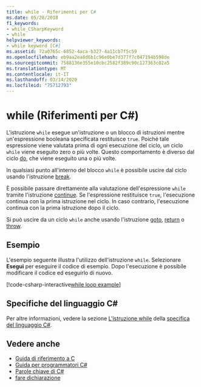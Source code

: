 ```yaml
---
title: while - Riferimenti per C#
ms.date: 05/28/2018
f1_keywords:
- while_CSharpKeyword
- while
helpviewer_keywords:
- while keyword [C#]
ms.assetid: 72a0765c-6852-4aca-b327-4a11cb7f5c59
ms.openlocfilehash: eb9aa2ea8d6b1c96e0be7d377f7c047194b598de
ms.sourcegitcommit: 7588136e355e10cbc2582f389c90c127363c02a5
ms.translationtype: MT
ms.contentlocale: it-IT
ms.lasthandoff: 03/14/2020
ms.locfileid: "75712793"
---
```

# <a name="while-c-reference"></a>while (Riferimenti per C#)

L'istruzione `while` esegue un'istruzione o un blocco di istruzioni mentre un'espressione booleana specificata restituisce `true`. Poiché tale espressione viene valutata prima di ogni esecuzione del ciclo, un ciclo `while` viene eseguito zero o più volte. Questo comportamento è diverso dal ciclo [do](do.md), che viene eseguito una o più volte.

In qualsiasi punto all'interno del blocco `while` è possibile uscire dal ciclo usando l'istruzione [break](break.md).

È possibile passare direttamente alla valutazione dell'espressione `while` tramite l'istruzione [continue](continue.md). Se l'espressione restituisce `true`, l'esecuzione continua con la prima istruzione nel ciclo. In caso contrario, l'esecuzione continua con la prima istruzione dopo il ciclo.

Si può uscire da un ciclo `while` anche usando l'istruzione [goto](goto.md), [return](return.md) o [throw](throw.md).

## <a name="example"></a>Esempio

L'esempio seguente illustra l'utilizzo dell'istruzione `while`. Selezionare **Esegui** per eseguire il codice di esempio. Dopo l'esecuzione è possibile modificare il codice ed eseguirlo di nuovo.

[!code-csharp-interactive[while loop example](~/samples/snippets/csharp/keywords/IterationKeywordsExamples.cs#3)]

## <a name="c-language-specification"></a>Specifiche del linguaggio C#

Per altre informazioni, vedere la sezione [L'istruzione while](~/_csharplang/spec/statements.md#the-while-statement) della [specifica del linguaggio C#](/dotnet/csharp/language-reference/language-specification/introduction).

## <a name="see-also"></a>Vedere anche

- [Guida di riferimento a C](../index.md)
- [Guida per programmatori C#](../../programming-guide/index.md)
- [Parole chiave di C#](index.md)
- [fare dichiarazione](do.md)
